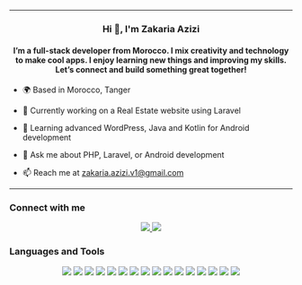 
---

<h3 align="center"> Hi 👋, I'm Zakaria Azizi  </h3>
<h4 align="center">
I’m a full-stack developer from Morocco. I mix creativity and technology to make cool apps. I enjoy learning new things and improving my skills. Let’s connect and build something great together!


</h4>

- 🌍 Based in Morocco, Tanger

- 🔭 Currently working on a Real Estate website using Laravel
 
- 🌱 Learning advanced WordPress, Java and Kotlin for Android development
  
- 💬 Ask me about PHP, Laravel, or Android development
  
- 📫 Reach me at [zakaria.azizi.v1@gmail.com](mailto:zakaria.azizi.v1@gmail.com)  

---

### Connect with me  

<p align="center">
  <a href="www.linkedin.com/in/zakaria-azizi-v1">
    <img src="https://img.shields.io/badge/LinkedIn-%230077B5.svg?style=for-the-badge&logo=linkedin&logoColor=white" />
  </a>
  <a href="https://github.com/DevZakariaAz">
    <img src="https://img.shields.io/badge/GitHub-%23121011.svg?style=for-the-badge&logo=github&logoColor=white" />
  </a>
</p>

### Languages and Tools

<p align="center">
  <img src="https://img.shields.io/badge/-HTML5-E34F26?style=flat&logo=html5&logoColor=white" />
  <img src="https://img.shields.io/badge/-CSS3-1572B6?style=flat&logo=css3&logoColor=white" />
  <img src="https://img.shields.io/badge/-JavaScript-F7DF1E?style=flat&logo=javascript&logoColor=black" />
  <img src="https://img.shields.io/badge/-PHP-777BB4?style=flat&logo=php&logoColor=white" />
  <img src="https://img.shields.io/badge/-Laravel-FF2D20?style=flat&logo=laravel&logoColor=white" />
  <img src="https://img.shields.io/badge/-MySQL-4479A1?style=flat&logo=mysql&logoColor=white" />
  <img src="https://img.shields.io/badge/-Kotlin-0095D5?style=flat&logo=kotlin&logoColor=white" />
  <img src="https://img.shields.io/badge/-Android%20Studio-3DDC84?style=flat&logo=android-studio&logoColor=white" />
  <img src="https://img.shields.io/badge/-Git-F05032?style=flat&logo=git&logoColor=white" />
  <img src="https://img.shields.io/badge/-GitHub-181717?style=flat&logo=github&logoColor=white" />
  <img src="https://img.shields.io/badge/-Figma-F24E1E?style=flat&logo=figma&logoColor=white" />
  <img src="https://img.shields.io/badge/-Node.js-339933?style=flat&logo=node.js&logoColor=white" />
  <img src="https://img.shields.io/badge/-Postman-FF6C37?style=flat&logo=postman&logoColor=white" />
  <img src="https://img.shields.io/badge/-Bootstrap-7952B3?style=flat&logo=bootstrap&logoColor=white" />
  <img src="https://img.shields.io/badge/-Tailwind%20CSS-38B2AC?style=flat&logo=tailwind-css&logoColor=white" />
  <img src="https://img.shields.io/badge/-Sass-CC6699?style=flat&logo=sass&logoColor=white" />
</p>



